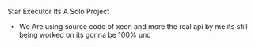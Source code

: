 Star Executor Its A Solo Project
- We Are using source code of xeon and more the real api by me its still being worked on its gonna be 100% unc
